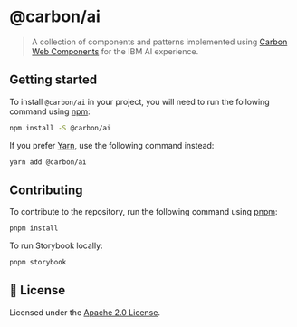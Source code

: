 # @carbon/ai

> A collection of components and patterns implemented using
> [Carbon Web Components](https://carbondesignsystem.com/developing/frameworks/web-components)
> for the IBM AI experience.

## Getting started

To install `@carbon/ai` in your project, you will need to run the following
command using [npm](https://www.npmjs.com/):

```bash
npm install -S @carbon/ai
```

If you prefer [Yarn](https://yarnpkg.com/en/), use the following command
instead:

```bash
yarn add @carbon/ai
```

## Contributing

To contribute to the repository, run the following command using
[pnpm](https://pnpm.io/):

```bash
pnpm install
```

To run Storybook locally:

```bash
pnpm storybook
```

## 📝 License

Licensed under the
[Apache 2.0 License](https://github.com/carbon-design-system/carbon-for-ai/blob/main/LICENSE).
